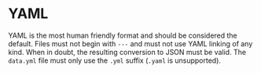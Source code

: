 # YAML

YAML is the most human friendly format and should be considered the
default. Files must not begin with `---` and must not use YAML linking
of any kind. When in doubt, the resulting conversion to JSON must be
valid. The `data.yml` file must only use the `.yml` suffix (`.yaml` is
unsupported).
